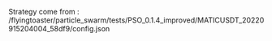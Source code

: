 Strategy come from : /flyingtoaster/particle_swarm/tests/PSO_0.1.4_improved/MATICUSDT_20220915204004_58df9/config.json